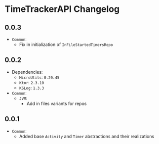 # TimeTrackerAPI Changelog

## 0.0.3

* `Common`:
    * Fix in initialization of `InFileStartedTimersRepo`

## 0.0.2

* Dependencies:
    * `MicroUtils`: `0.20.45`
    * `Ktor`: `2.3.10`
    * `KSLog`: `1.3.3`
* `Common`:
    * `JVM`:
        * Add in files variants for repos

## 0.0.1

* `Common`:
    * Added base `Activity` and `Timer` abstractions and their realizations
